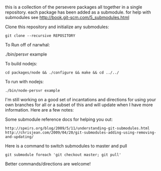 this is a collection of the persevere packages all together in a single repository. each package has been added as a submodule. for help with submodules see http://book.git-scm.com/5_submodules.html

Clone this repository and initialize any submodules:

    git clone --recursive REPOSITORY 

To Run off of narwhal:

./bin/persvr example


To build nodejs:

	cd packages/node && ./configure && make && cd ../../

To run with nodejs:

	./bin/node-persvr example


I'm still working on a good set of incantations and directions for using your own branches for all or a subset of this and will update when I have more information.  Here are a few notes:

Some submodule reference docs for helping you out:

	http://speirs.org/blog/2009/5/11/understanding-git-submodules.html
	http://chrisjean.com/2009/04/20/git-submodules-adding-using-removing-and-updating/

Here is a command to switch submodules to master and pull

	git submodule foreach 'git checkout master; git pull'

Better commands/directions are welcome!
